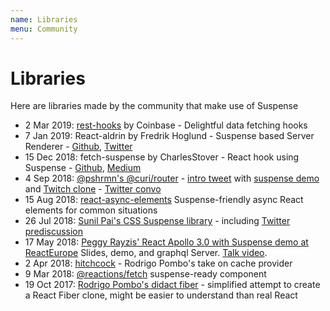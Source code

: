```yaml
---
name: Libraries
menu: Community
---
```


# Libraries

Here are libraries made by the community that make use of Suspense

- 2 Mar 2019: [rest-hooks](https://github.com/coinbase/rest-hooks) by Coinbase - Delightful data fetching hooks
- 7 Jan 2019: React-aldrin by Fredrik Hoglund - Suspense based Server Renderer - [Github](https://github.com/Ephem/react-aldrin), [Twitter](https://twitter.com/EphemeralCircle/status/1082264727294758912)
- 15 Dec 2018: fetch-suspense by CharlesStover - React hook using Suspense - [Github](https://github.com/CharlesStover/fetch-suspense), [Medium](https://medium.com/@Charles_Stover/react-suspense-with-the-fetch-api-a1b7369b0469)
- 4 Sep 2018: [@pshrmn's @curi/router](https://curi.js.org) - [intro tweet](https://twitter.com/pshrmn/status/1036776780936499200) with [suspense demo](https://codesandbox.io/s/6vplvz9z83) and [Twitch clone](https://codesandbox.io/s/github/pshrmn/curi-react-suspense-demo) - [Twitter convo](https://twitter.com/pshrmn/status/1036793476078350336)
- 15 Aug 2018: [react-async-elements](https://github.com/palmerhq/react-async-elements) Suspense-friendly async React elements for common situations
- 26 Jul 2018: [Sunil Pai's CSS Suspense library](https://github.com/threepointone/css-suspense) - including [Twitter prediscussion](https://twitter.com/threepointone/status/1022590660094947329)
- 17 May 2018: [Peggy Rayzis' React Apollo 3.0 with Suspense demo at ReactEurope](https://github.com/peggyrayzis/react-europe-apollo) Slides, demo, and graphql Server. [Talk video](https://www.youtube.com/watch?v=fCXYA3lZTbo).
- 2 Apr 2018: [hitchcock](https://github.com/pomber/hitchcock) - Rodrigo Pombo's take on cache provider
- 9 Mar 2018: [@reactions/fetch](https://github.com/reactions/fetch) suspense-ready component
- 19 Oct 2017: [Rodrigo Pombo's didact fiber](https://engineering.hexacta.com/didact-fiber-incremental-reconciliation-b2fe028dcaec) - simplified attempt to create a React Fiber clone, might be easier to understand than real React
